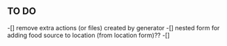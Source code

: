 ## TO DO
-[] remove extra actions (or files) created by generator
-[] nested form for adding food source to location (from location form)??
-[]  